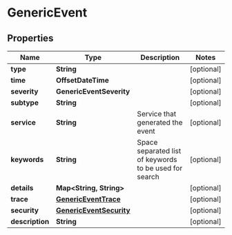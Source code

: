 

# GenericEvent


## Properties

Name | Type | Description | Notes
------------ | ------------- | ------------- | -------------
**type** | **String** |  |  [optional]
**time** | **OffsetDateTime** |  |  [optional]
**severity** | **GenericEventSeverity** |  |  [optional]
**subtype** | **String** |  |  [optional]
**service** | **String** | Service that generated the event |  [optional]
**keywords** | **String** | Space separated list of keywords to be used for search |  [optional]
**details** | **Map&lt;String, String&gt;** |  |  [optional]
**trace** | [**GenericEventTrace**](GenericEventTrace.md) |  |  [optional]
**security** | [**GenericEventSecurity**](GenericEventSecurity.md) |  |  [optional]
**description** | **String** |  |  [optional]



